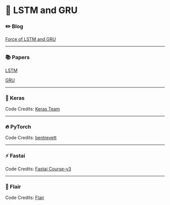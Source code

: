 # :dizzy: LSTM and GRU

### :pencil2: Blog 

[Force of LSTM and GRU](https://dudeperf3ct.github.io/lstm/gru/nlp/2019/01/28/Force-of-LSTM-and-GRU/)

---

### :books: Papers 

[LSTM](http://www.bioinf.jku.at/publications/older/2604.pdf)

[GRU](https://arxiv.org/pdf/1406.1078)

---

### :postal_horn: Keras

Code Credits: [Keras Team](https://github.com/keras-team/keras/blob/master/examples/imdb_lstm.py)

---

### :fire: PyTorch

Code Credits: [bentrevett](https://github.com/bentrevett/pytorch-sentiment-analysis/blob/master/1%20-%20Simple%20Sentiment%20Analysis.ipynb)

---

### :zap: Fastai

Code Credits: [Fastai Course-v3](https://github.com/fastai/course-v3/blob/master/nbs/dl1/lesson3-imdb.ipynb)

---

### :space_invader: Flair

Code Credits: [Flair](https://github.com/bentrevett/pytorch-sentiment-analysis/blob/master/1%20-%20Simple%20Sentiment%20Analysis.ipynb)
